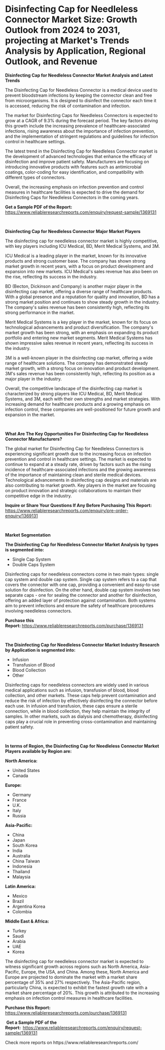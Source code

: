 <p><h1>Disinfecting Cap for Needleless Connector Market Size: Growth Outlook from 2024 to 2031, projecting at Market's Trends Analysis by Application, Regional Outlook, and Revenue</h1></p><p><strong>Disinfecting Cap for Needleless Connector Market Analysis and Latest Trends</strong></p>
<p><p>The Disinfecting Cap for Needleless Connector is a medical device used to prevent bloodstream infections by keeping the connector clean and free from microorganisms. It is designed to disinfect the connector each time it is accessed, reducing the risk of contamination and infection.</p><p>The market for Disinfecting Caps for Needleless Connectors is expected to grow at a CAGR of 9.3% during the forecast period. The key factors driving this growth include the increasing prevalence of healthcare-associated infections, rising awareness about the importance of infection prevention, and the implementation of stringent regulations and guidelines for infection control in healthcare settings.</p><p>The latest trend in the Disinfecting Cap for Needleless Connector market is the development of advanced technologies that enhance the efficacy of disinfection and improve patient safety. Manufacturers are focusing on introducing innovative products with features such as antimicrobial coatings, color-coding for easy identification, and compatibility with different types of connectors.</p><p>Overall, the increasing emphasis on infection prevention and control measures in healthcare facilities is expected to drive the demand for Disinfecting Caps for Needleless Connectors in the coming years.</p></p>
<p><strong>Get a Sample PDF of the Report:&nbsp;</strong> <a href="https://www.reliableresearchreports.com/enquiry/request-sample/1369131">https://www.reliableresearchreports.com/enquiry/request-sample/1369131</a></p>
<p>&nbsp;</p>
<p><strong>Disinfecting Cap for Needleless Connector Major Market Players</strong></p>
<p><p>The disinfecting cap for needleless connector market is highly competitive, with key players including ICU Medical, BD, Merit Medical Systems, and 3M. </p><p>ICU Medical is a leading player in the market, known for its innovative products and strong customer base. The company has shown strong market growth in recent years, with a focus on product development and expansion into new markets. ICU Medical's sales revenue has also been on the rise, reflecting its success in the industry.</p><p>BD (Becton, Dickinson and Company) is another major player in the disinfecting cap market, offering a diverse range of healthcare products. With a global presence and a reputation for quality and innovation, BD has a strong market position and continues to show steady growth in the industry. The company's sales revenue has been consistently high, reflecting its strong performance in the market.</p><p>Merit Medical Systems is a key player in the market, known for its focus on technological advancements and product diversification. The company's market growth has been strong, with an emphasis on expanding its product portfolio and entering new market segments. Merit Medical Systems has shown impressive sales revenue in recent years, reflecting its success in the industry.</p><p>3M is a well-known player in the disinfecting cap market, offering a wide range of healthcare solutions. The company has demonstrated steady market growth, with a strong focus on innovation and product development. 3M's sales revenue has been consistently high, reflecting its position as a major player in the industry. </p><p>Overall, the competitive landscape of the disinfecting cap market is characterized by strong players like ICU Medical, BD, Merit Medical Systems, and 3M, each with their own strengths and market strategies. With increasing demand for healthcare products and a growing emphasis on infection control, these companies are well-positioned for future growth and expansion in the market.</p></p>
<p>&nbsp;</p>
<p><strong>What Are The Key Opportunities For Disinfecting Cap for Needleless Connector Manufacturers?</strong></p>
<p><p>The global market for Disinfecting Cap for Needleless Connectors is experiencing significant growth due to the increasing focus on infection prevention and control in healthcare settings. The market is expected to continue to expand at a steady rate, driven by factors such as the rising incidence of healthcare-associated infections and the growing awareness of the importance of maintaining clean and sterile medical devices. Technological advancements in disinfecting cap designs and materials are also contributing to market growth. Key players in the market are focusing on product innovation and strategic collaborations to maintain their competitive edge in the industry.</p></p>
<p><strong>Inquire or Share Your Questions If Any Before Purchasing This Report:</strong> <a href="https://www.reliableresearchreports.com/enquiry/pre-order-enquiry/1369131">https://www.reliableresearchreports.com/enquiry/pre-order-enquiry/1369131</a></p>
<p>&nbsp;</p>
<p><strong>Market Segmentation</strong></p>
<p><strong>The Disinfecting Cap for Needleless Connector Market Analysis by types is segmented into:</strong></p>
<p><ul><li>Single Cap System</li><li>Double Caps System</li></ul></p>
<p><p>Disinfecting caps for needleless connectors come in two main types: single cap system and double cap system. Single cap system refers to a cap that covers the connector with one cap, providing a convenient and easy-to-use solution for disinfection. On the other hand, double cap system involves two separate caps - one for sealing the connector and another for disinfection, offering an added layer of protection against contamination. Both systems aim to prevent infections and ensure the safety of healthcare procedures involving needleless connectors.</p></p>
<p><strong>Purchase this Report:&nbsp;</strong><a href="https://www.reliableresearchreports.com/purchase/1369131">https://www.reliableresearchreports.com/purchase/1369131</a></p>
<p>&nbsp;</p>
<p><strong>The Disinfecting Cap for Needleless Connector Market Industry Research by Application is segmented into:</strong></p>
<p><ul><li>Infusion</li><li>Transfusion of Blood</li><li>Blood Collection</li><li>Other</li></ul></p>
<p><p>Disinfecting caps for needleless connectors are widely used in various medical applications such as infusion, transfusion of blood, blood collection, and other markets. These caps help prevent contamination and reduce the risk of infection by effectively disinfecting the connector before each use. In infusion and transfusion, these caps ensure a sterile connection, while in blood collection, they help maintain the integrity of samples. In other markets, such as dialysis and chemotherapy, disinfecting caps play a crucial role in preventing cross-contamination and maintaining patient safety.</p></p>
<p>&nbsp;</p>
<p><strong>In terms of Region, the Disinfecting Cap for Needleless Connector Market Players available by Region are:</strong></p>
<p>
    <p> <strong> North America: </strong>
        <ul>
            <li>United States</li>
            <li>Canada</li>
        </ul>
        </p> 
    <p> <strong> Europe: </strong>
        <ul>
            <li>Germany</li>
            <li>France</li>
            <li>U.K.</li>
            <li>Italy</li>
            <li>Russia</li>
        </ul>
        </p> 
    <p> <strong> Asia-Pacific: </strong>
        <ul>
            <li>China</li>
            <li>Japan</li>
            <li>South Korea</li>
            <li>India</li>
            <li>Australia</li>
            <li>China Taiwan</li>
            <li>Indonesia</li>
            <li>Thailand</li>
            <li>Malaysia</li>
        </ul>
        </p> 
    <p> <strong> Latin America: </strong>
        <ul>
            <li>Mexico</li>
            <li>Brazil</li>
            <li>Argentina Korea</li>
            <li>Colombia</li>
        </ul>
        </p> 
    <p> <strong> Middle East & Africa: </strong>
        <ul>
            <li>Turkey</li>
            <li>Saudi</li>
            <li>Arabia</li>
            <li>UAE</li>
            <li>Korea</li>
        </ul>
    </p>
    </p>
<p><p>The disinfecting cap for needleless connector market is expected to witness significant growth across regions such as North America, Asia-Pacific, Europe, the USA, and China. Among these, North America and Europe are projected to dominate the market with a market share percentage of 35% and 27% respectively. The Asia-Pacific region, particularly China, is expected to exhibit the fastest growth rate with a market share percentage of 20%. This growth is attributed to the increasing emphasis on infection control measures in healthcare facilities.</p></p>
<p><strong>Purchase this Report: </strong><a href="https://www.reliableresearchreports.com/purchase/1369131">https://www.reliableresearchreports.com/purchase/1369131</a></p>
<p>&nbsp;<strong>Get a Sample PDF of the Report:&nbsp;&nbsp;</strong><a href="https://www.reliableresearchreports.com/enquiry/request-sample/1369131">https://www.reliableresearchreports.com/enquiry/request-sample/1369131</a></p>
<p><strong></strong></p>
<p>Check more reports on https://www.reliableresearchreports.com/</p>